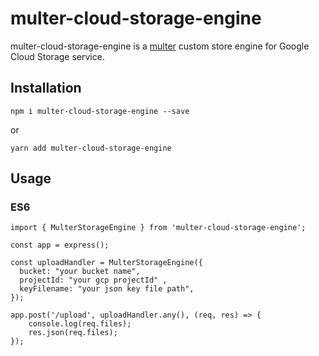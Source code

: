 # multer-cloud-storage-engine
multer-cloud-storage-engine is a [multer](https://github.com/expressjs/multer) custom store engine for Google Cloud Storage service.

## Installation

    npm i multer-cloud-storage-engine --save

or

    yarn add multer-cloud-storage-engine

## Usage
### ES6
    import { MulterStorageEngine } from 'multer-cloud-storage-engine';

    const app = express();

    const uploadHandler = MulterStorageEngine({
      bucket: "your bucket name",
      projectId: "your gcp projectId" ,
      keyFilename: "your json key file path",
    });

    app.post('/upload', uploadHandler.any(), (req, res) => {
        console.log(req.files);
        res.json(req.files);
    });